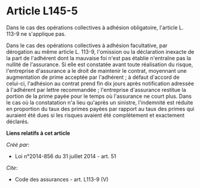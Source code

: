 # Article L145-5

Dans le cas des opérations collectives à adhésion obligatoire, l'article L. 113-9 ne s'applique pas. 

Dans le cas des opérations collectives à adhésion facultative, par dérogation au même article L. 113-9, l'omission ou la
déclaration inexacte de la part de l'adhérent dont la mauvaise foi n'est pas établie n'entraîne pas la nullité de
l'assurance. Si elle est constatée avant toute réalisation du risque, l'entreprise d'assurance a le droit de maintenir le
contrat, moyennant une augmentation de prime acceptée par l'adhérent ; à défaut d'accord de celui-ci, l'adhésion au contrat
prend fin dix jours après notification adressée à l'adhérent par lettre recommandée ; l'entreprise d'assurance restitue la
portion de la prime payée pour le temps où l'assurance ne court plus. Dans le cas où la constatation n'a lieu qu'après un
sinistre, l'indemnité est réduite en proportion du taux des primes payées par rapport au taux des primes qui auraient été
dues si les risques avaient été complètement et exactement déclarés.

**Liens relatifs à cet article**

_Créé par_:

  - Loi n°2014-856 du 31 juillet 2014 - art. 51

_Cite_:

  - Code des assurances - art. L113-9 (V)
